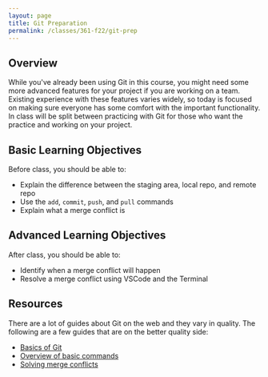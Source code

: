 ```yaml
---
layout: page
title: Git Preparation
permalink: /classes/361-f22/git-prep
---
```


## Overview
While you've already been using Git in this course, you might need some more advanced features for your project if you are working on a team.
Existing experience with these features varies widely, so today is focused on making sure everyone has some comfort with the important functionality.
In class will be split between practicing with Git for those who want the practice and working on your project.

## Basic Learning Objectives
Before class, you should be able to:
* Explain the difference between the staging area, local repo, and remote repo
* Use the `add`, `commit`, `push`, and `pull` commands
* Explain what a merge conflict is

## Advanced Learning Objectives
After class, you should be able to:
* Identify when a merge conflict will happen
* Resolve a merge conflict using VSCode and the Terminal

## Resources
There are a lot of guides about Git on the web and they vary in quality. The following are a few guides that are on the better quality side:
* [Basics of Git](https://www.freecodecamp.org/news/learn-the-basics-of-git-in-under-10-minutes-da548267cc91/)
* [Overview of basic commands](https://dev.to/doylecodes/git-for-dummies-1a2i)
* [Solving merge conflicts](https://medium.com/@RedRoxProjects/how-do-i-git-three-ways-to-solve-a-merge-conflict-cde4d7924c80)
